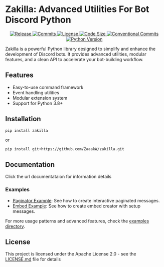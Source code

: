 # Zakilla: Advanced Utilities For Bot Discord Python

<p align="center">
    <a href="https://github.com/ZaaakW/zakilla">
        <img src="https://img.shields.io/github/v/release/ZaaakW/zakilla?style=for-the-badge" alt="Release"/>
        <img src="https://img.shields.io/github/commit-activity/t/ZaaakW/zakilla?style=for-the-badge" alt="Commits"/>
        <img src="https://img.shields.io/github/commit-activity/t/ZaaakW/zakilla?style=for-the-badge" alt="License"/>
        <img src="https://img.shields.io/github/languages/code-size/ZaaakW/zakilla?style=for-the-badge" alt="Code Size"/>
        <img src="https://img.shields.io/badge/Conventional%20Commits-✔️-blue?style=for-the-badge" alt="Conventional Commits"/>
        <img src="https://img.shields.io/badge/Python-3.8%2B-blue?style=for-the-badge" alt="Python Version"/>
    </a>
</p>

Zakilla is a powerful Python library designed to simplify and enhance the development of Discord bots. It provides advanced utilities, modular features, and a clean API to accelerate your bot-building workflow.

## Features

- Easy-to-use command framework
- Event handling utilities
- Modular extension system
- Support for Python 3.8+

## Installation

```bash
pip install zakilla
```
or 
```
pip install git+https://github.com/ZaaakW/zakilla.git
```

## Documentation

Click the url documentataion for information details

### Examples

- [Paginator Example](https://github.com/ZaaakW/zakilla/blob/main/examples/paginator_example.md): See how to create interactive paginated messages.
- [Embed Example](https://github.com/ZaaakW/zakilla/blob/main/examples/embed_example.md): See how to create embed creator with setup messages.

For more usage patterns and advanced features, check the [examples directory](https://github.com/ZaaakW/zakilla/tree/main/examples).

## License

This project is licensed under the Apache License 2.0 - see the [LICENSE.md](https://github.com/ZaaakW/zakilla/blob/main/LICENSE) file for details